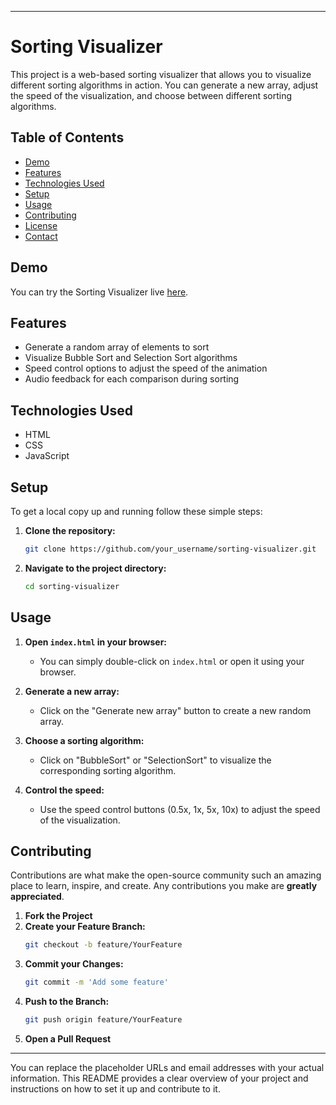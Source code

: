 

---

# Sorting Visualizer

This project is a web-based sorting visualizer that allows you to visualize different sorting algorithms in action. You can generate a new array, adjust the speed of the visualization, and choose between different sorting algorithms.

## Table of Contents
- [Demo](#demo)
- [Features](#features)
- [Technologies Used](#technologies-used)
- [Setup](#setup)
- [Usage](#usage)
- [Contributing](#contributing)
- [License](#license)
- [Contact](#contact)

## Demo
You can try the Sorting Visualizer live [here]([#](https://pspritish.github.io/PSPritish..github.io/)).

## Features
- Generate a random array of elements to sort
- Visualize Bubble Sort and Selection Sort algorithms
- Speed control options to adjust the speed of the animation
- Audio feedback for each comparison during sorting

## Technologies Used
- HTML
- CSS
- JavaScript

## Setup
To get a local copy up and running follow these simple steps:

1. **Clone the repository:**
    ```sh
    git clone https://github.com/your_username/sorting-visualizer.git
    ```
2. **Navigate to the project directory:**
    ```sh
    cd sorting-visualizer
    ```

## Usage
1. **Open `index.html` in your browser:**
    - You can simply double-click on `index.html` or open it using your browser.
    
2. **Generate a new array:**
    - Click on the "Generate new array" button to create a new random array.

3. **Choose a sorting algorithm:**
    - Click on "BubbleSort" or "SelectionSort" to visualize the corresponding sorting algorithm.

4. **Control the speed:**
    - Use the speed control buttons (0.5x, 1x, 5x, 10x) to adjust the speed of the visualization.

## Contributing
Contributions are what make the open-source community such an amazing place to learn, inspire, and create. Any contributions you make are **greatly appreciated**.

1. **Fork the Project**
2. **Create your Feature Branch:**
    ```sh
    git checkout -b feature/YourFeature
    ```
3. **Commit your Changes:**
    ```sh
    git commit -m 'Add some feature'
    ```
4. **Push to the Branch:**
    ```sh
    git push origin feature/YourFeature
    ```
5. **Open a Pull Request**


---

You can replace the placeholder URLs and email addresses with your actual information. This README provides a clear overview of your project and instructions on how to set it up and contribute to it.
